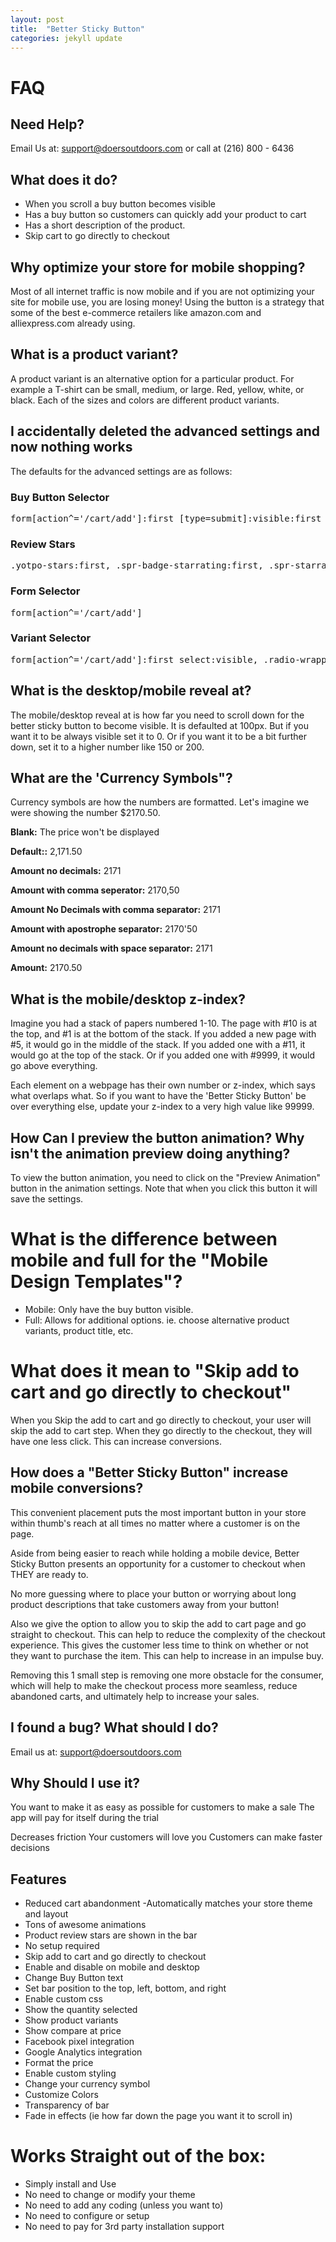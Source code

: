 ```yaml
---
layout: post
title:  "Better Sticky Button"
categories: jekyll update
---
```


# FAQ

## Need Help?
Email Us at: support@doersoutdoors.com or call at (216) 800 - 6436

## What does it do?
- When you scroll a buy button becomes visible
- Has a buy button so customers can quickly add your product to cart
- Has a short description of the product.  
- Skip cart to go directly to checkout

## Why optimize your store for mobile shopping?
Most of all internet traffic is now mobile and if you are not optimizing your site for mobile use, you are losing money! Using the  button is a strategy that some of the best e-commerce retailers like amazon.com and alliexpress.com already using.

## What is a product variant?
A product variant is an alternative option for a particular product.  For example a T-shirt can be small, medium, or large.  Red, yellow, white, or black.  Each of the sizes and colors are different product variants.

## I accidentally deleted the advanced settings and now nothing works
The defaults for the advanced settings are as follows:  
### Buy Button Selector
<pre>form[action^='/cart/add']:first [type=submit]:visible:first</pre>

### Review Stars 
<pre>.yotpo-stars:first, .spr-badge-starrating:first, .spr-starrating:first</pre>

### Form Selector
<pre>form[action^='/cart/add']</pre>

### Variant Selector
<pre>form[action^='/cart/add']:first select:visible, .radio-wrapper fieldset</pre>

## What is the desktop/mobile reveal at?
The mobile/desktop reveal at is how far you need to scroll down for the better sticky button to become visible.  It is defaulted at 100px.  But if you want it to be always visible set it to 0.  Or if you want it to be a bit further down, set it to a higher number like 150 or 200.

## What are the 'Currency Symbols"?
Currency symbols are how the numbers are formatted.  Let's imagine we were showing the number $2170.50.

**Blank:** The price won't be displayed

**Default::** 2,171.50

**Amount no decimals:** 2171

**Amount with comma seperator:** 2170,50

**Amount No Decimals with comma separator:** 2171

**Amount with apostrophe separator:** 2170'50

**Amount no decimals with space separator:** 2171

**Amount:** 2170.50

## What is the mobile/desktop z-index?
Imagine you had a stack of papers numbered 1-10.  The page with #10 is at the top, and #1 is at the bottom of the stack.  If you added a new page with #5, it would go in the middle of the stack.  If you added one with a #11, it would go at the top of the stack.  Or if you added one with #9999, it would go above everything.  

Each element on a webpage has their own number or z-index, which says what overlaps what.  So if you want to have the 'Better Sticky Button' be over everything else, update your z-index to a very high value like 99999.

## How Can I preview the button animation? Why isn't the animation preview doing anything?
To view the button animation, you need to click on the "Preview Animation" button in the animation settings.  Note that when you click this button it will save the settings.

# What is the difference between mobile and full for the "Mobile Design Templates"?
- Mobile: Only have the buy button visible.
- Full: Allows for additional options.  ie. choose alternative product variants, product title, etc.

# What does it mean to "Skip add to cart and go directly to checkout"
When you Skip the add to cart and go directly to checkout, your user will skip the add to cart step.  When they go directly to the checkout, they will have one less click.  This can increase conversions.

## How does a "Better Sticky Button" increase mobile conversions?

 This convenient placement puts the most important button in your store within thumb's reach at all times no matter where a customer is on the page.

Aside from being easier to reach while holding a mobile device, Better Sticky Button presents an opportunity for a customer to checkout when THEY are ready to.

No more guessing where to place your button or worrying about long product descriptions that take customers away from your button!

Also we give the option to allow you to skip the add to cart page and go straight to checkout.  This can help to reduce the complexity of the checkout experience.  This gives the customer less time to think on whether or not they want to purchase the item.  This can help to increase in an impulse buy.

Removing this 1 small step is removing one more obstacle for the consumer, which will help to make the checkout process more seamless, reduce abandoned carts, and ultimately help to increase your sales. 

## I found a bug?  What should I do?
Email us at: support@doersoutdoors.com

## Why Should I use it?
You want to make it as easy as possible for customers to make a sale
The app will pay for itself during the trial

Decreases friction
Your customers will love you
Customers can make faster decisions

## Features
- Reduced cart abandonment
 -Automatically matches your store theme and layout
- Tons of awesome animations
- Product review stars are shown in the bar
- No setup required
- Skip add to cart and go directly to checkout
- Enable and disable on mobile and desktop
- Change Buy Button text
- Set bar position to the top, left, bottom, and right
- Enable custom css
- Show the quantity selected
- Show product variants
- Show compare at price
- Facebook pixel integration
- Google Analytics integration
- Format the price
- Enable custom styling
- Change your currency symbol
- Customize Colors
- Transparency of bar
- Fade in effects (ie how far down the page you want it to scroll in)

# Works Straight out of the box:
- Simply install and Use
- No need to change or modify your theme
- No need to add any coding (unless you want to)
- No need to configure or setup
- No need to pay for 3rd party installation support
